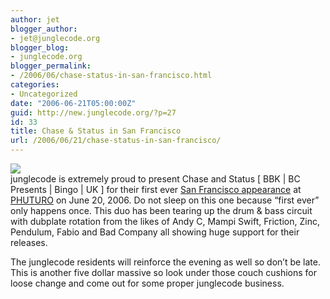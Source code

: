 ```yaml
---
author: jet
blogger_author:
- jet@junglecode.org
blogger_blog:
- junglecode.org
blogger_permalink:
- /2006/06/chase-status-in-san-francisco.html
categories:
- Uncategorized
date: "2006-06-21T05:00:00Z"
guid: http://new.junglecode.org/?p=27
id: 33
title: Chase & Status in San Francisco
url: /2006/06/21/chase-status-in-san-francisco/
---
```


[![](http://www.junglecode.com/images/blog/chase_status_web_flyer_thumb.jpg)](http://www.junglecode.com/images/blog/chase_status_web_flyer.jpg)  
junglecode is extremely proud to present Chase and Status \[ BBK | BC Presents | Bingo | UK \] for their first ever [San Francisco appearance](http://groundscore.net/board/viewtopic.php?t=22600) at [PHUTURO](http://groundscore.net/board/viewtopic.php?t=22759) on June 20, 2006. Do not sleep on this one because “first ever” only happens once. This duo has been tearing up the drum & bass circuit with dubplate rotation from the likes of Andy C, Mampi Swift, Friction, Zinc, Pendulum, Fabio and Bad Company all showing huge support for their releases.

The junglecode residents will reinforce the evening as well so don’t be late. This is another five dollar massive so look under those couch cushions for loose change and come out for some proper junglecode business.